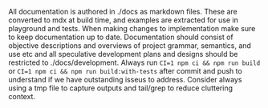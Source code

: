 All documentation is authored in ./docs as markdown files. These are converted to mdx at build time, and examples are extracted for use in playground and tests.
When making changes to implementation make sure to keep documentation up to date. 
Documentation should consist of objective descriptions and overviews of project grammar, semantics, and use etc and all speculative development plans and designs should be restricted to ./docs/development.
Always run `CI=1 npm ci && npm run build`  or `CI=1 npm ci && npm run build:with-tests` after commit and push to understand if we have outstanding isseus to address. Consider always using a tmp file to capture outputs and tail/grep to reduce cluttering context.